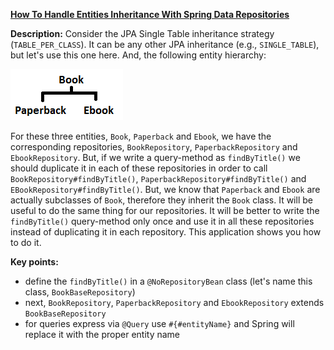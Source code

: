 **[How To Handle Entities Inheritance With Spring Data Repositories](https://github.com/andreipall/Spring-Boot-JPA/tree/master/HibernateSpringBootTablePerClassRepositoryInheritance)**

**Description:** Consider the JPA Single Table inheritance strategy (`TABLE_PER_CLASS`). It can be any other JPA inheritance (e.g., `SINGLE_TABLE`), but let's use this one here. And, the following entity hierarchy:

![](https://github.com/andreipall/Spring-Boot-JPA/blob/master/HibernateSpringBootSingleTableRepositoryInheritance/Single%20table%20inheritance.png)
    
For these three entities, `Book`, `Paperback` and `Ebook`, we have the corresponding repositories, `BookRepository`, `PaperbackRepository` and `EbookRepository`. But, if we write a query-method as `findByTitle()` we should duplicate it in each of these repositories in order to call `BookRepository#findByTitle()`, `PaperbackRepository#findByTitle()` and `EBookRepository#findByTitle()`. But, we know that `Paperback` and `Ebook` are actually subclasses of `Book`, therefore they inherit the `Book` class. It will be useful to do the same thing for our repositories. It will be better to write the `findByTitle()` query-method only once and use it in all these repositories instead of duplicating it in each repository. This application shows you how to do it.

**Key points:**
- define the `findByTitle()` in a `@NoRepositoryBean` class (let's name this class, `BookBaseRepository`)
- next, `BookRepository`, `PaperbackRepository` and `EbookRepository` extends `BookBaseRepository`
- for queries express via `@Query` use `#{#entityName}` and Spring will replace it with the proper entity name
